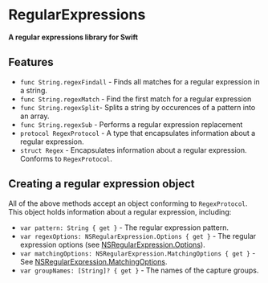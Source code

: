 # RegularExpressions

**A regular expressions library for Swift**

## Features

- `func String.regexFindall` - Finds all matches for a regular expression in a string.
- `func String.regexMatch` - Find the first match for a regular expression
- `func String.regexSplit`- Splits a string by occurences of a pattern into an array.
- `func String.regexSub` - Performs a regular expression replacement
- `protocol RegexProtocol` - A type that encapsulates information about a regular expression.
- `struct Regex` - Encapsulates information about a regular expression. Conforms to `RegexProtocol`.

## Creating a regular expression object

All of the above methods accept an object conforming to `RegexProtocol`. This object holds information about a regular expression, including:
- `var pattern: String { get }` - The regular expression pattern.
- `var regexOptions: NSRegularExpression.Options { get }` - The regular expression options (see [NSRegularExpression.Options](https://developer.apple.com/documentation/foundation/nsregularexpression/options)).
- `var matchingOptions: NSRegularExpression.MatchingOptions { get }` - See [NSRegularExpression.MatchingOptions](https://developer.apple.com/documentation/foundation/nsregularexpression/matchingoptions).
- `var groupNames: [String]? { get }` - The names of the capture groups.
